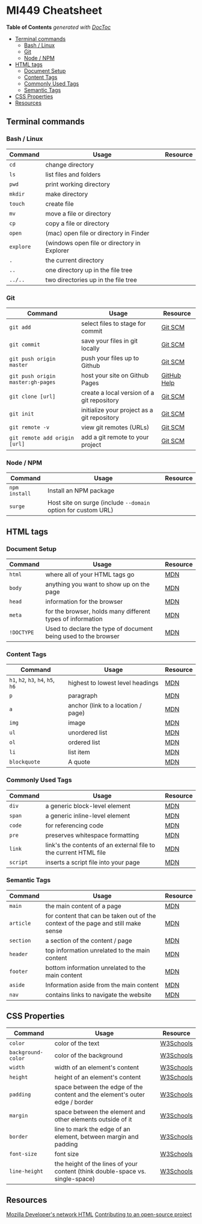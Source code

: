 # MI449 Cheatsheet

<!-- START doctoc generated TOC please keep comment here to allow auto update -->
<!-- DON'T EDIT THIS SECTION, INSTEAD RE-RUN doctoc TO UPDATE -->
**Table of Contents**  *generated with [DocToc](https://github.com/thlorenz/doctoc)*

- [Terminal commands](#terminal-commands)
  - [Bash / Linux](#bash--linux)
  - [Git](#git)
  - [Node / NPM](#node--npm)
- [HTML tags](#html-tags)
  - [Document Setup](#document-setup)
  - [Content Tags](#content-tags)
  - [Commonly Used Tags](#commonly-used-tags)
  - [Semantic Tags](#semantic-tags)
- [CSS Properties](#css-properties)
- [Resources](#resources)

<!-- END doctoc generated TOC please keep comment here to allow auto update -->

## Terminal commands

### Bash / Linux

Command | Usage | Resource
----- | ----- | -----
`cd`	| change directory
`ls`	| list files and folders
`pwd`	| print working directory
`mkdir`	| make directory
`touch`	| create file
`mv`	| move a file or directory
`cp`	| copy a file or directory
`open`  | (mac)	open file or directory in Finder
`explore` | (windows	open file or directory in Explorer
`.`	    | the current directory
`..`	| one directory up in the file tree
`../..`	| two directories up in the file tree

### Git

Command | Usage | Resource
----- | ----- | -----
`git add`	        | select files to stage for commit | [Git SCM](https://git-scm.com/docs/git-add)
`git commit`    	| save your files in git locally | [Git SCM](https://git-scm.com/docs/git-commit)
`git push origin master`        	| push your files up to Github | [Git SCM](https://git-scm.com/docs/git-push)
`git push origin master:gh-pages`	| host your site on Github Pages | [GitHub Help](https://help.github.com/articles/creating-project-pages-using-the-command-line/)
`git clone [url]`   | create a local version of a git repository | [Git SCM](https://git-scm.com/docs/git-clone)
`git init`	        | initialize your project as a git repository | [Git SCM](https://git-scm.com/docs/git-init)
`git remote -v`	    | view git remotes (URLs) | [Git SCM](https://git-scm.com/docs/git-remote)
`git remote add origin [url]`	    | add a git remote to your project | [Git SCM](https://git-scm.com/docs/git-remote)

### Node / NPM

Command | Usage | Resource
----- | ----- | -----
`npm install` | Install an NPM package
`surge` | Host site on surge (include `--domain` option for custom URL)

## HTML tags

### Document Setup

Command | Usage | Resource
----- | ----- | -----
`html`	| where all of your HTML tags go | [MDN](https://developer.mozilla.org/en-US/docs/Web/HTML/Element/html)
`body`	| anything you want to show up on the page | [MDN](https://developer.mozilla.org/en-US/docs/Web/HTML/Element/body)
`head`	| information for the browser | [MDN](https://developer.mozilla.org/en-US/docs/Web/HTML/Element/head)
`meta`	| for the browser, holds many different types of information | [MDN](https://developer.mozilla.org/en-US/docs/Web/HTML/Element/meta)
`!DOCTYPE`  | Used to declare the type of document being used to the browser | [MDN](https://developer.mozilla.org/en-US/docs/Glossary/Doctype)

### Content Tags

Command | Usage | Resource
----- | ----- | -----
`h1`, `h2`, `h3`, `h4`, `h5`, `h6`	| highest to lowest level headings | [MDN](https://developer.mozilla.org/en-US/docs/Web/HTML/Element/Heading_Elements)
`p`	| paragraph | [MDN](https://developer.mozilla.org/en-US/docs/Web/HTML/Element/p)
`a`	| anchor (link to a location / page) | [MDN](https://developer.mozilla.org/en-US/docs/Web/HTML/Element/a)
`img`	| image | [MDN](https://developer.mozilla.org/en-US/docs/Web/HTML/Element/img)
`ul`	| unordered list | [MDN](https://developer.mozilla.org/en-US/docs/Web/HTML/Element/ul)
`ol`	| ordered list | [MDN](https://developer.mozilla.org/en-US/docs/Web/HTML/Element/ol)
`li`	| list item | [MDN](https://developer.mozilla.org/en-US/docs/Web/HTML/Element/li)
`blockquote`    | A quote | [MDN](https://developer.mozilla.org/en-US/docs/Web/HTML/Element/blockquote)

### Commonly Used Tags

Command | Usage | Resource
----- | ----- | -----
`div`	| a generic block-level element | [MDN](https://developer.mozilla.org/en-US/docs/Web/HTML/Element/div)
`span`	| a generic inline-level element | [MDN](https://developer.mozilla.org/en-US/docs/Web/HTML/Element/span)
`code`	| for referencing code | [MDN](https://developer.mozilla.org/en-US/docs/Web/HTML/Element/code)
`pre`	| preserves whitespace formatting | [MDN](https://developer.mozilla.org/en-US/docs/Web/HTML/Element/pre)
`link`	| link's the contents of an external file to the current HTML file | [MDN](https://developer.mozilla.org/en-US/docs/Web/HTML/Element/link)
`script`	| inserts a script file into your page | [MDN](https://developer.mozilla.org/en-US/docs/Web/HTML/Element/script)

### Semantic Tags

Command | Usage | Resource
----- | ----- | -----
`main`	| the main content of a page | [MDN](https://developer.mozilla.org/en-US/docs/Web/HTML/Element/main)
`article`	| for content that can be taken out of the context of the page and still make sense | [MDN](https://developer.mozilla.org/en-US/docs/Web/HTML/Element/article)
`section`	| a section of the content / page | [MDN](https://developer.mozilla.org/en-US/docs/Web/HTML/Element/section)
`header`	| top information unrelated to the main content | [MDN](https://developer.mozilla.org/en-US/docs/Web/HTML/Element/header)
`footer`	| bottom information unrelated to the main content | [MDN](https://developer.mozilla.org/en-US/docs/Web/HTML/Element/footer)
`aside`	| Information aside from the main content | [MDN](https://developer.mozilla.org/en-US/docs/Web/HTML/Element/aside)
`nav`	| contains links to navigate the website | [MDN](https://developer.mozilla.org/en-US/docs/Web/HTML/Element/nav)

## CSS Properties

Command | Usage | Resource
----- | ----- | -----
`color`	| color of the text | [W3Schools](https://www.w3schools.com/cssref/pr_text_color.asp)
`background-color`	| color of the background | [W3Schools](https://www.w3schools.com/cssref/pr_background-color.asp)
`width`	| width of an element's content | [W3Schools](https://www.w3schools.com/cssref/pr_dim_width.asp)
`height`	| height of an element's content | [W3Schools](https://www.w3schools.com/cssref/pr_dim_height.asp)
`padding`	| space between the edge of the content and the element's outer edge / border | [W3Schools](https://www.w3schools.com/cssref/pr_padding.asp)
`margin`	| space between the element and other elements outside of it | [W3Schools](https://www.w3schools.com/cssref/pr_margin.asp)
`border`	| line to mark the edge of an element, between margin and padding | [W3Schools](https://www.w3schools.com/cssref/pr_border.asp)
`font-size`	| font size | [W3Schools](https://www.w3schools.com/cssref/pr_font_size.asp)
`line-height`	| the height of the lines of your content (think double-space vs. single-space) | [W3Schools](https://www.w3schools.com/cssref/pr_line_height.asp)

## Resources

[Mozilla Developer's network HTML](https://developer.mozilla.org/en-US/docs/Web/HTML)
[Contributing to an open-source project](https://akrabat.com/the-beginners-guide-to-contributing-to-a-github-project/#summarythe-beginners-guide-to-contributing-to-a-github-project/)